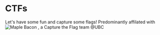 # CTFs


Let's have some fun and capture some flags! Predominantly affilated with ![Maple Bacon](https://maplebacon.org/) , a Capture the Flag team @UBC 

